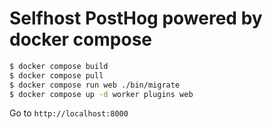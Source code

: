 # Selfhost PostHog powered by docker compose

```sh
$ docker compose build
$ docker compose pull
$ docker compose run web ./bin/migrate
$ docker compose up -d worker plugins web
```

Go to `http://localhost:8000`
